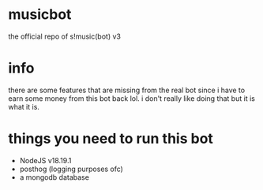 # musicbot
the official repo of s!music(bot) v3

# info
there are some features that are missing from the real bot since 
i have to earn some money from this bot back lol. i don't really
like doing that but it is what it is.

# things you need to run this bot
- NodeJS v18.19.1
- posthog (logging purposes ofc)
- a mongodb database